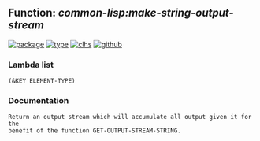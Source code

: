 ## Function: ***common-lisp:make-string-output-stream***
[![package](https://img.shields.io/badge/Package-COMMON--LISP-5f9ea0.svg?style=social&colorA=999999)](../) [![type](https://img.shields.io/badge/Type-Function-5f9ea0.svg?style=social&colorA=999999)](../#function) [![clhs](https://img.shields.io/badge/CLHS-MAKE--STRING--OUTPUT--STREAM-5f9ea0.svg?style=social&colorA=999999)](http://www.lispworks.com/documentation/HyperSpec/Body/f_mk_s_2.htm) [![github](https://img.shields.io/badge/GitHub-View_the_source-5f9ea0.svg?style=social&colorA=999999&logo=github)](https://github.com/sbcl/sbcl/blob/master/src/code/stream.lisp/) 
### Lambda list
```
(&KEY ELEMENT-TYPE)
```
### Documentation
```
Return an output stream which will accumulate all output given it for the
benefit of the function GET-OUTPUT-STREAM-STRING.
```
